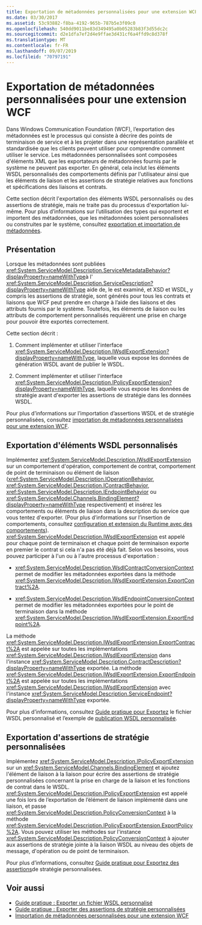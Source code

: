 ```yaml
---
title: Exportation de métadonnées personnalisées pour une extension WCF
ms.date: 03/30/2017
ms.assetid: 53c93882-f8ba-4192-965b-787b5e3f09c0
ms.openlocfilehash: 540dd9011be83d349495a0b05283b83f3d55dc2c
ms.sourcegitcommit: d2e1dfa7ef2d4e9ffae3d431cf6a4ffd9c8d378f
ms.translationtype: MT
ms.contentlocale: fr-FR
ms.lasthandoff: 09/07/2019
ms.locfileid: "70797191"
---
```

# <a name="exporting-custom-metadata-for-a-wcf-extension"></a>Exportation de métadonnées personnalisées pour une extension WCF
Dans Windows Communication Foundation (WCF), l’exportation des métadonnées est le processus qui consiste à décrire des points de terminaison de service et à les projeter dans une représentation parallèle et standardisée que les clients peuvent utiliser pour comprendre comment utiliser le service. Les métadonnées personnalisées sont composées d'éléments XML que les exportateurs de métadonnées fournis par le système ne peuvent pas exporter. En général, cela inclut les éléments WSDL personnalisés des comportements définis par l'utilisateur ainsi que les éléments de liaison et les assertions de stratégie relatives aux fonctions et spécifications des liaisons et contrats.  
  
 Cette section décrit l'exportation des éléments WSDL personnalisés ou des assertions de stratégie, mais ne traite pas du processus d'exportation lui-même. Pour plus d’informations sur l’utilisation des types qui exportent et importent des métadonnées, que les métadonnées soient personnalisées ou construites par le système, consultez [exportation et importation de métadonnées](../feature-details/exporting-and-importing-metadata.md).  
  
## <a name="overview"></a>Présentation  
 Lorsque les métadonnées sont publiées <xref:System.ServiceModel.Description.ServiceMetadataBehavior?displayProperty=nameWithType>à l' <xref:System.ServiceModel.Description.ServiceDescription?displayProperty=nameWithType> aide de, le est examiné, et XSD et WSDL, y compris les assertions de stratégie, sont générés pour tous les contrats et liaisons que WCF peut prendre en charge à l’aide des liaisons et des attributs fournis par le système. Toutefois, les éléments de liaison ou les attributs de comportement personnalisés requièrent une prise en charge pour pouvoir être exportés correctement.  
  
 Cette section décrit :  
  
1. Comment implémenter et utiliser l'interface <xref:System.ServiceModel.Description.IWsdlExportExtension?displayProperty=nameWithType>, laquelle vous expose les données de génération WSDL avant de publier le WSDL.  
  
2. Comment implémenter et utiliser l'interface <xref:System.ServiceModel.Description.IPolicyExportExtension?displayProperty=nameWithType>, laquelle vous expose les données de stratégie avant d'exporter les assertions de stratégie dans les données WSDL.  
  
 Pour plus d’informations sur l’importation d’assertions WSDL et de stratégie personnalisées, consultez [importation de métadonnées personnalisées pour une extension WCF](importing-custom-metadata-for-a-wcf-extension.md).  
  
## <a name="exporting-custom-wsdl-elements"></a>Exportation d'éléments WSDL personnalisés  
 Implémentez <xref:System.ServiceModel.Description.IWsdlExportExtension> sur un comportement d'opération, comportement de contrat, comportement de point de terminaison ou élément de liaison (<xref:System.ServiceModel.Description.IOperationBehavior>, <xref:System.ServiceModel.Description.IContractBehavior>, <xref:System.ServiceModel.Description.IEndpointBehavior> ou <xref:System.ServiceModel.Channels.BindingElement?displayProperty=nameWithType> respectivement) et insérez les comportements ou éléments de liaison dans la description du service que vous tentez d'exporter. (Pour plus d’informations sur l’insertion de comportements, consultez [configuration et extension du Runtime avec des comportements](configuring-and-extending-the-runtime-with-behaviors.md)). <xref:System.ServiceModel.Description.IWsdlExportExtension> est appelé pour chaque point de terminaison et chaque point de terminaison exporte en premier le contrat si cela n'a pas été déjà fait. Selon vos besoins, vous pouvez participer à l'un ou à l'autre processus d'exportation :  
  
- <xref:System.ServiceModel.Description.WsdlContractConversionContext> permet de modifier les métadonnées exportées dans la méthode <xref:System.ServiceModel.Description.IWsdlExportExtension.ExportContract%2A>.  
  
- <xref:System.ServiceModel.Description.WsdlEndpointConversionContext> permet de modifier les métadonnées exportées pour le point de terminaison dans la méthode <xref:System.ServiceModel.Description.IWsdlExportExtension.ExportEndpoint%2A>.  
  
 La méthode <xref:System.ServiceModel.Description.IWsdlExportExtension.ExportContract%2A> est appelée sur toutes les implémentations <xref:System.ServiceModel.Description.IWsdlExportExtension> dans l'instance <xref:System.ServiceModel.Description.ContractDescription?displayProperty=nameWithType> exportée.  La méthode <xref:System.ServiceModel.Description.IWsdlExportExtension.ExportEndpoint%2A> est appelée sur toutes les implémentations <xref:System.ServiceModel.Description.IWsdlExportExtension> avec l'instance <xref:System.ServiceModel.Description.ServiceEndpoint?displayProperty=nameWithType> exportée.  
  
 Pour plus d’informations, consultez [Guide pratique pour Exportez](how-to-export-custom-wsdl.md) le fichier WSDL personnalisé et l’exemple de [publication WSDL personnalisée](../samples/custom-wsdl-publication.md).  
  
## <a name="exporting-custom-policy-assertions"></a>Exportation d'assertions de stratégie personnalisées  
 Implémentez <xref:System.ServiceModel.Description.IPolicyExportExtension> sur un <xref:System.ServiceModel.Channels.BindingElement> et ajoutez l'élément de liaison à la liaison pour écrire des assertions de stratégie personnalisées concernant la prise en charge de la liaison et les fonctions de contrat dans le WSDL. <xref:System.ServiceModel.Description.IPolicyExportExtension> est appelé une fois lors de l’exportation de l’élément de liaison implémenté dans une liaison, et passe <xref:System.ServiceModel.Description.PolicyConversionContext> à la méthode <xref:System.ServiceModel.Description.IPolicyExportExtension.ExportPolicy%2A>. Vous pouvez utiliser les méthodes sur l'instance <xref:System.ServiceModel.Description.PolicyConversionContext> à ajouter aux assertions de stratégie jointe à la liaison WSDL au niveau des objets de message, d'opération ou de point de terminaison.  
  
 Pour plus d’informations, consultez [Guide pratique pour Exportez des assertions](how-to-export-custom-policy-assertions.md)de stratégie personnalisées.  
  
## <a name="see-also"></a>Voir aussi

- [Guide pratique : Exporter un fichier WSDL personnalisé](how-to-export-custom-wsdl.md)
- [Guide pratique : Exporter des assertions de stratégie personnalisées](how-to-export-custom-policy-assertions.md)
- [Importation de métadonnées personnalisées pour une extension WCF](importing-custom-metadata-for-a-wcf-extension.md)
